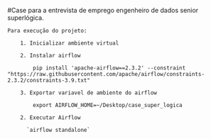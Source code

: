 #Case para a entrevista de emprego engenheiro de dados senior superlógica.

    Para execução do projeto:

        1. Inicializar ambiente virtual

        2. Instalar airflow

            pip install 'apache-airflow==2.3.2' --constraint "https://raw.githubusercontent.com/apache/airflow/constraints-2.3.2/constraints-3.9.txt"

        3. Exportar variavel de ambiente do airflow

            export AIRFLOW_HOME=~/Desktop/case_super_logica

        2. Executar Airflow

          `airflow standalone`
